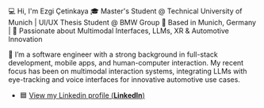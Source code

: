 💻 Hi, I'm Ezgi Çetinkaya
🎓 Master's Student @ Technical University of Munich | UI/UX Thesis Student @ BMW Group
📍 Based in Munich, Germany | 🧠 Passionate about Multimodal Interfaces, LLMs, XR & Automotive Innovation

🔧 I’m a software engineer with a strong background in full-stack development, mobile apps, and human-computer interaction. My recent focus has been on multimodal interaction systems, integrating LLMs with eye-tracking and voice interfaces for innovative automotive use cases.

- 🟦 [View my Linkedin profile (**LinkedIn**)](https://www.linkedin.com/in/ezgicetinkayaa/)
